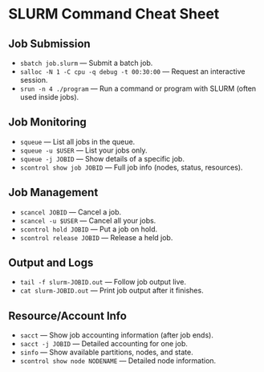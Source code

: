 # SLURM Command Cheat Sheet

## Job Submission
- `sbatch job.slurm` — Submit a batch job.
- `salloc -N 1 -C cpu -q debug -t 00:30:00` — Request an interactive session.
- `srun -n 4 ./program` — Run a command or program with SLURM (often used inside jobs).

## Job Monitoring
- `squeue` — List all jobs in the queue.
- `squeue -u $USER` — List your jobs only.
- `squeue -j JOBID` — Show details of a specific job.
- `scontrol show job JOBID` — Full job info (nodes, status, resources).

## Job Management
- `scancel JOBID` — Cancel a job.
- `scancel -u $USER` — Cancel all your jobs.
- `scontrol hold JOBID` — Put a job on hold.
- `scontrol release JOBID` — Release a held job.

## Output and Logs
- `tail -f slurm-JOBID.out` — Follow job output live.
- `cat slurm-JOBID.out` — Print job output after it finishes.

## Resource/Account Info
- `sacct` — Show job accounting information (after job ends).
- `sacct -j JOBID` — Detailed accounting for one job.
- `sinfo` — Show available partitions, nodes, and state.
- `scontrol show node NODENAME` — Detailed node information.
